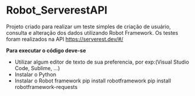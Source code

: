 # Robot_ServerestAPI

Projeto criado para realizar um teste simples de criação de usuário, consulta e alteração dos dados utilizando Robot Framework.
Os testes foram realizados na API https://serverest.dev/#/

**Para executar o código deve-se**
- Utilizar algum editor de texto de sua preferencia, por exp:(Visual Studio Code, Sublime, ...)
- Instalar o Python
- Instalar o Robot framework
 	pip install robotframework
  pip install robotframework-requests